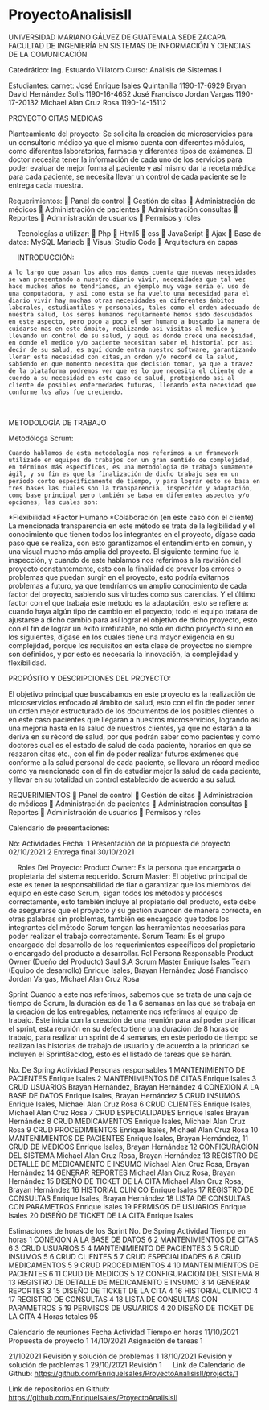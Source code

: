 # ProyectoAnalisisII
UNIVERSIDAD MARIANO GÁLVEZ DE GUATEMALA SEDE ZACAPA
FACULTAD DE INGENIERÍA EN SISTEMAS DE INFORMACIÓN Y CIENCIAS DE LA COMUNICACIÓN

Catedrático: Ing. Estuardo Villatoro 
Curso: Análisis de Sistemas I 

Estudiantes: 							carnet:
José Enrique Isales Quintanilla				1190-17-6929
Bryan David Hernández Solís				1190-16-4652
José Francisco Jordan Vargas				1190-17-20132
Michael Alan Cruz Rosa					1190-14-15112

PROYECTO 
CITAS MEDICAS








Planteamiento del proyecto: Se solicita la creación de microservicios para un consultorio médico ya que el mismo cuenta con diferentes módulos, como diferentes laboratorios, farmacia y diferentes tipos de exámenes. El doctor necesita tener la información de cada uno de los servicios para poder evaluar de mejor forma al paciente y así mismo dar la receta médica para cada paciente, se necesita llevar un control de cada paciente se le entrega cada muestra.


Requerimientos: 
	Panel de control 
	Gestión de citas
	Administración de médicos
	Administración de pacientes
	Administración consultas
	Reportes 
	Administración de usuarios
	Permisos y roles

 
Tecnologías a utilizar:
	Php
	Html5
	css
	JavaScript
	Ajax
	Base de datos: MySQL Mariadb
	Visual Studio Code
	Arquitectura en capas

 
INTRODUCCIÓN:


	A lo largo que pasan los años nos damos cuenta que nuevas necesidades se van presentando a nuestro diario vivir, necesidades que tal vez hace muchos años no tendríamos, un ejemplo muy vago seria el uso de una computadora, y asi como esta se ha vuelto una necesidad para el diario vivir hay muchas otras necesidades en diferentes ámbitos laborales, estudiantiles y personales, tales como el orden adecuado de nuestra salud, los seres humanos regularmente hemos sido descuidados en este aspecto, pero poco a poco el ser humano a buscado la manera de cuidarse mas en este ámbito, realizando asi visitas al medico y llevando un control de su salud, y aquí es donde crece una necesidad, en donde el medico y/o paciente necesitan saber el historial por asi decir de su salud, es aquí donde entra nuestro software, garantizando llenar esta necesidad con citas,un orden y/o record de la salud, sabiendo en que momento necesita que decisión tomar, ya que a travez de la plataforma podremos ver que es lo que necesita el cliente de a cuerdo a su necesidad en este caso de salud, protegiendo asi al cliente de posibles enfermedades futuras, llenando esta necesidad que conforme los años fue creciendo. 



 

METODOLOGÍA DE TRABAJO

Metodóloga Scrum:

 	Cuando hablamos de esta metodología nos referimos a un framework utilizado en equipos de trabajos con un gran sentido de complejidad, en términos más específicos, es una metodología de trabajo sumamente ágil, y su fin es que la finalización de dicho trabajo sea en un periodo corto específicamente de tiempo, y para lograr esto se basa en tres bases las cuales son la transparencia, inspección y adaptación, como base principal pero también se basa en diferentes aspectos y/o opciones, las cuales son: 
*Flexibilidad
*Factor Humano
*Colaboración (en este caso con el cliente)
La mencionada transparencia en este método se trata de la legibilidad y el conocimiento que tienen todos los integrantes en el proyecto, dígase cada paso que se realiza, con esto garantizamos el entendimiento en común, y una visual mucho más amplia del proyecto. 
El siguiente termino fue la inspección, y cuando de este hablamos nos referimos a la revisión del proyecto constantemente, esto con la finalidad de prever los errores o problemas que puedan surgir en el proyecto, esto podría evitarnos problemas a futuro, ya que tendríamos un amplio conocimiento de cada factor del proyecto, sabiendo sus virtudes como sus carencias. 
Y el último factor con el que trabaja este método es la adaptación, esto se refiere a: cuando haya algún tipo de cambio en el proyecto; todo el equipo tratara de ajustarse a dicho cambio para así lograr el objetivo de dicho proyecto, esto con el fin de lograr un éxito irrefutable, no solo en dicho proyecto si no en los siguientes, dígase en los cuales tiene una mayor exigencia en su complejidad, porque los requisitos en esta clase de proyectos no siempre son definidos, y por esto es necesaria la innovación, la complejidad y flexibilidad. 

PROPÓSITO Y DESCRIPCIONES DEL PROYECTO: 

El objetivo principal que buscábamos en este proyecto es la realización de microservicios enfocado al ámbito de salud, esto con el fin de poder tener un orden mejor estructurado de los documentos de los posibles clientes o en este caso pacientes que llegaran a nuestros microservicios, logrando así una mejoría hasta en la salud de nuestros clientes, ya que no estarán a la deriva en su récord de salud, por que podrán saber como pacientes y como doctores cual es el estado de salud de cada paciente, horarios en que se reazaron citas etc., con el fin de poder realizar futuros exámenes que conforme a la salud personal de cada paciente, se llevara un récord medico como ya mencionado con el fin de estudiar mejor la salud de cada paciente, y llevar en su totalidad un control establecido de acuerdo a su salud. 

REQUERIMIENTOS
	Panel de control 
	Gestión de citas
	Administración de médicos
	Administración de pacientes
	Administración consultas
	Reportes 
	Administración de usuarios
	Permisos y roles








Calendario de presentaciones: 

No:	Actividades	Fecha:
1	Presentación de la propuesta de proyecto	02/10/2021
2	Entrega final	30/10/2021















 
Roles Del Proyecto:
Product Owner: Es la persona que encargada o propietaria del sistema requerido. 
Scrum Master: El objetivo principal de este es tener la responsabilidad de fiar o garantizar que los miembros del equipo en este caso Scrum, sigan todos los métodos y procesos correctamente, esto también incluye al propietario del producto, este debe de asegurarse que el proyecto y su gestión avancen de manera correcta, en otras palabras sin problemas, también es encargado que todos los integrantes del método Scrum tengan las herramientas necesarias para poder realizar el trabajo correctamente. 
Scrum Team: Es el grupo encargado del desarrollo de los requerimientos específicos del propietario o encargado del producto a desarrollar.
Rol	Persona Responsable
Product Owner (Dueño del Producto)	Saul S.A
Scrum Master	Enrique Isales
Team (Equipo de desarrollo)	Enrique Isales, Brayan Hernández José Francisco Jordan Vargas, Michael Alan Cruz Rosa







Sprint
Cuando a este nos referimos, sabemos que se trata de una caja de tiempo de Scrum, la duración es de 1 a 6 semanas en las que se trabaja en la creación de los entregables, netamente nos referimos al equipo de trabajo. Este inicia con la creación de una reunión para así poder planificar el sprint, esta reunión en su defecto tiene una duración de 8 horas de trabajo, para realizar un sprint de 4 semanas, en este periodo de tiempo se realizan las historias de trabajo de usuario y de acuerdo a la prioridad se incluyen el SprintBacklog, esto es el listado de tareas que se harán. 

No. De Spring	Actividad	Personas responsables
1	MANTENIMIENTO DE PACIENTES	Enrique Isales
2	MANTENIMIENTOS DE CITAS	Enrique Isales
3	CRUD USUARIOS	Brayan Hernández, Brayan Hernández
4	CONEXION A LA BASE DE DATOS	Enrique Isales, Brayan Hernández
5	CRUD INSUMOS 	Enrique Isales, Michael Alan Cruz Rosa
6	CRUD CLIENTES	Enrique Isales, Michael Alan Cruz Rosa
7	CRUD ESPECIALIDADES	Enrique Isales Brayan Hernández
8	CRUD MEDICAMENTOS 	Enrique Isales, Michael Alan Cruz Rosa
9	CRUD PROCEDIMIENTOS	Enrique Isales, Michael Alan Cruz Rosa
10	MANTENIMIENTOS DE PACIENTES	Enrique Isales, Brayan Hernández,
11	CRUD DE MEDICOS	Enrique Isales, Brayan Hernández
12	CONFIGURACION DEL SISTEMA	Michael Alan Cruz Rosa, Brayan Hernández
13	REGISTRO DE DETALLE DE MEDICAMENTO E INSUMO	Michael Alan Cruz Rosa, Brayan Hernández
14	GENERAR REPORTES	Michael Alan Cruz Rosa, Brayan Hernández
15	DISEÑO DE TICKET DE LA CITA	Michael Alan Cruz Rosa, Brayan Hernández
16	HISTORIAL CLINICO	Enrique Isales
17	REGISTRO DE CONSULTAS	Enrique Isales, Brayan Hernández
18	LISTA DE CONSULTAS CON PARAMETROS	Enrique Isales
19	PERMISOS DE USUARIOS 	Enrique Isales
20	DISEÑO DE TICKET DE LA CITA	Enrique Isales

Estimaciones de horas de los Sprint 
No. De Spring	Actividad	Tiempo en horas
1	CONEXION A LA BASE DE DATOS	6
2	MANTENIMIENTOS DE CITAS	6
3	CRUD USUARIOS	5
4	MANTENIMIENTO DE PACIENTES	3
5	CRUD INSUMOS 	5
6	CRUD CLIENTES	5
7	CRUD ESPECIALIDADES	6
8	CRUD MEDICAMENTOS 	5
9	CRUD PROCEDIMIENTOS	4
10	MANTENIMIENTOS DE PACIENTES	6
11	CRUD DE MEDICOS	5
12	CONFIGURACION DEL SISTEMA	8
13	REGISTRO DE DETALLE DE MEDICAMENTO E INSUMO	3
14	GENERAR REPORTES	3
15	DISEÑO DE TICKET DE LA CITA	4
16	HISTORIAL CLINICO	4
17	REGISTRO DE CONSULTAS	4
18	LISTA DE CONSULTAS CON PARAMETROS	5
19	PERMISOS DE USUARIOS 	4
20	DISEÑO DE TICKET DE LA CITA	4
Horas totales	95


Calendario de reuniones 
Fecha	Actividad	Tiempo en horas
11/10/2021	Propuesta de proyecto	1
 14/10/2021	Asignación de tareas 	1

21/102021	Revisión y solución de problemas	1
18/10/2021	Revisión y solución de problemas	1
29/10/2021	Revisión 	1
 
Link de Calendario de Github: https://github.com/EnriqueIsales/ProyectoAnalisisII/projects/1 
 

Link de repositorios en Github: https://github.com/EnriqueIsales/ProyectoAnalisisII
 


